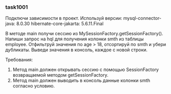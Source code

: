 
### task1001

Подключи зависимости в проект.
Используй версии:
mysql-connector-java: 8.0.30
hibernate-core-jakarta: 5.6.11.Final

В методе main получи сессию из MySessionFactory.getSessionFactory().
Напиши запрос на hql для получения колонки smth из таблицы employee.
Отфильтруй значения по age &gt; 18, отсортируй по smth и убери дубликаты.
Выведи значения в консоль, каждое с новой строки.


Требования:
1.	Метод main должен открывать сессию с помощью SessionFactory возвращаемой методом getSessionFactory.
2.	Метод main должен выводить в консоль данные колонки smth согласно условию.


